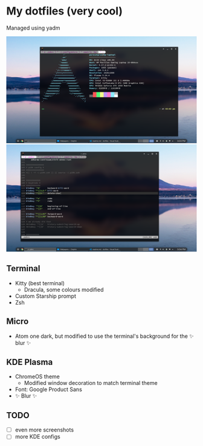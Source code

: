 # My dotfiles (very cool)
Managed using yadm

![Neofetch](2022-04-11-15-03-58.png)
![Micro](2022-04-11-15-05-00.png)
## Terminal
- Kitty (best terminal)
  - Dracula, some colours modified
- Custom Starship prompt
- Zsh

## Micro
- Atom one dark, but modified to use the terminal's background for the ✨ blur ✨

## KDE Plasma
- ChromeOS theme
  - Modified window decoration to match terminal theme
- Font: Google Product Sans
- ✨ Blur ✨

## TODO
- [ ] even more screenshots
- [ ] more KDE configs